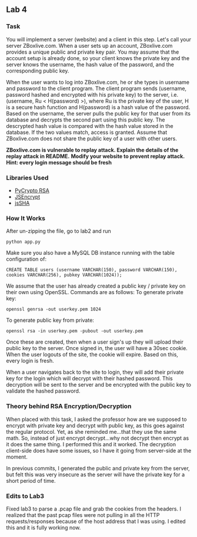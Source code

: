## Lab 4
### Task
You will implement a server (website) and a client in this step. Let's call your server ZBoxlive.com. When a user sets up an account, ZBoxlive.com provides a unique public and private key pair. You may assume that the account setup is already done, so your client knows the private key and the server knows the username, the hash value of the password, and the corresponding public key.

When the user wants to log into ZBoxlive.com, he or she types in username and password to the client program. The client program sends (username, password hashed and encrypted with his private key) to the server, i.e. (username, Ru < H(password) >), where Ru is the private key of the user, H is a secure hash function and H(password) is a hash value of the password. Based on the username, the server pulls the public key for that user from its database and decrypts the second part using this public key. The descrypted hash value is compared with the hash value stored in the database. If the two values match, access is granted. Assume that ZBoxlive.com does not share the public key of a user with other users.

**ZBoxlive.com is vulnerable to replay attack. Explain the details of the replay attack in README.**
**Modify your website to prevent replay attack. Hint: every login message should be fresh**

### Libraries Used
* [PyCrypto RSA](https://www.dlitz.net/software/pycrypto/api/current/Crypto.PublicKey.RSA-module.html)
* [JSEncrypt](https://github.com/travist/jsencrypt)
* [jsSHA](https://github.com/Caligatio/jsSHA)

### How It Works
After un-zipping the file, go to lab2 and run
```
python app.py
```

Make sure you also have a MySQL DB instance running with the table configuration of: 
```
CREATE TABLE users (username VARCHAR(150), password VARCHAR(150), cookies VARCHAR(256), pubkey VARCHAR(1024));
```

We assume that the user has already created a public key / private key on their own using OpenSSL. Commands are as follows:
To generate private key:
```
openssl genrsa -out userkey.pem 1024
```
To generate public key from private:
```
openssl rsa -in userkey.pem -pubout -out userkey.pem
```

Once these are created, then when a user sign's up they will upload their public key to the server. Once signed in, the user will have a 30sec cookie. When the user logouts of the site, the cookie will expire. Based on this, every login is fresh.

When a user navigates back to the site to login, they will add their private key for the login which will decrypt with their hashed password. This decryption will be sent to the server and be encrypted with the public key to validate the hashed password. 

### Theory behind RSA Encryption/Decryption
When placed with this task, I asked the professor how are we supposed to encrypt with private key and decrypt with public key, as this goes against the regular protocol. Yet, as she reminded me...that they use the same math.
So, instead of just encrypt decrypt...why not decrypt then encrypt as it does the same thing.  I performed this and it worked. The decryption client-side does have some issues, so I have it going from server-side at the moment. 

In previous commits, I generated the public and private key from the server, but felt this was very insecure as the server will have the private key for a short period of time. 

### Edits to Lab3
Fixed lab3 to parse a .pcap file and grab the cookies from the headers.
I realized that the past pcap files were not pulling in all the HTTP requests/responses because of the host address that I was using. I edited this and it is fully working now. 
